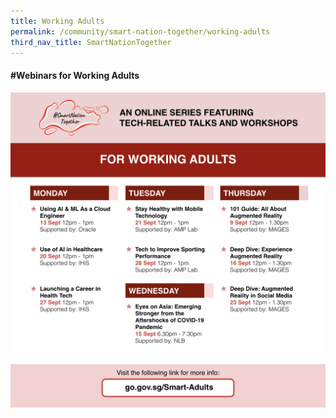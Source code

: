 ```yaml
---
title: Working Adults
permalink: /community/smart-nation-together/working-adults
third_nav_title: SmartNationTogether
---
```

#### **\#Webinars for Working Adults**  
[![Alt text for image on Isomer site](/images/snt/workingadults-sept.jpeg)](https://go.gov.sg/smart-adults)